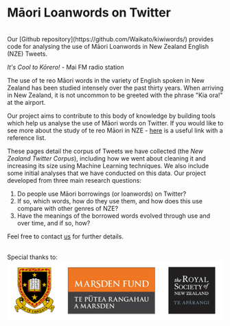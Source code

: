 # Māori Loanwords on Twitter
<br>
Our [Github repository](https://github.com/Waikato/kiwiwords/) provides code for analysing the use of Māori Loanwords in New Zealand English (NZE) Tweets.

*It's Cool to Kōrero!* - Mai FM radio station

The use of te reo Māori words in the variety of English spoken in New Zealand has been studied intensely over the past thirty years. When arriving in New Zealand, it is not uncommon to be greeted with the phrase "Kia ora!" at the airport.

Our project aims to contribute to this body of knowledge by building tools which help us analyse the use of Māori words on Twitter. If you would like to see more about the study of te reo Māori in NZE - [here](https://www.calude.net/andreea/MaoriLoans.html) is a useful link with a reference list. 

These pages detail the corpus of Tweets we have collected (the <i>New Zealand Twitter Corpus</i>), including how we went about cleaning it and increasing its size using Machine Learning techniques. We also include some initial analyses that we have conducted on this data. Our project developed from three main research questions:<br>

1. Do people use Māori borrowings (or loanwords) on Twitter?
2. If so, which words, how do they use them, and how does this use compare with other genres of NZE?
3. Have the meanings of the borrowed words evolved through use and over time, and if so, how? 

Feel free to contact [us](https://waikato.github.io/kiwiwords/team/) for further details.

<br>
Special thanks to: <br>
<img src="pics/logos.png" alt="The University of Waikato, Marsden Fund, Royal Society of New Zealand" width="600"/>
